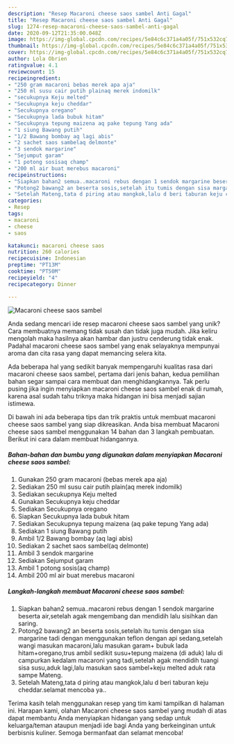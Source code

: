```yaml
---
description: "Resep Macaroni cheese saos sambel Anti Gagal"
title: "Resep Macaroni cheese saos sambel Anti Gagal"
slug: 1274-resep-macaroni-cheese-saos-sambel-anti-gagal
date: 2020-09-12T21:35:00.048Z
image: https://img-global.cpcdn.com/recipes/5e84c6c371a4a05f/751x532cq70/macaroni-cheese-saos-sambel-foto-resep-utama.jpg
thumbnail: https://img-global.cpcdn.com/recipes/5e84c6c371a4a05f/751x532cq70/macaroni-cheese-saos-sambel-foto-resep-utama.jpg
cover: https://img-global.cpcdn.com/recipes/5e84c6c371a4a05f/751x532cq70/macaroni-cheese-saos-sambel-foto-resep-utama.jpg
author: Lola Obrien
ratingvalue: 4.1
reviewcount: 15
recipeingredient:
- "250 gram macaroni bebas merek apa aja"
- "250 ml susu cair putih plainaq merek indomilk"
- "secukupnya Keju melted"
- "Secukupnya keju cheddar"
- "Secukupnya oregano"
- "Secukupnya lada bubuk hitam"
- "Secukupnya tepung maizena aq pake tepung Yang ada"
- "1 siung Bawang putih"
- "1/2 Bawang bombay aq lagi abis"
- "2 sachet saos sambelaq delmonte"
- "3 sendok margarine"
- "Sejumput garam"
- "1 potong sosisaq champ"
- "200 ml air buat merebus macaroni"
recipeinstructions:
- "Siapkan bahan2 semua..macaroni rebus dengan 1 sendok margarine beserta air,setelah agak mengembang dan mendidih lalu sisihkan dan saring."
- "Potong2 bawang2 an beserta sosis,setelah itu tumis dengan sisa margarine tadi dengan menggunakan teflon dengan api sedang,setelah wangi masukan macaroni,lalu masukan garam+ bubuk lada hitam+oregano,trus ambil sedikit susu+tepung maizena (di aduk) lalu di campurkan kedalam macaroni yang tadi,setelah agak mendidih tuangi sisa susu,aduk lagi,lalu masukan saos sambel+keju melted aduk rata sampe Mateng."
- "Setelah Mateng,tata d piring atau mangkok,lalu d beri taburan keju cheddar.selamat mencoba ya.."
categories:
- Resep
tags:
- macaroni
- cheese
- saos

katakunci: macaroni cheese saos 
nutrition: 260 calories
recipecuisine: Indonesian
preptime: "PT13M"
cooktime: "PT50M"
recipeyield: "4"
recipecategory: Dinner

---
```



![Macaroni cheese saos sambel](https://img-global.cpcdn.com/recipes/5e84c6c371a4a05f/751x532cq70/macaroni-cheese-saos-sambel-foto-resep-utama.jpg)

Anda sedang mencari ide resep macaroni cheese saos sambel yang unik? Cara membuatnya memang tidak susah dan tidak juga mudah. Jika keliru mengolah maka hasilnya akan hambar dan justru cenderung tidak enak. Padahal macaroni cheese saos sambel yang enak selayaknya mempunyai aroma dan cita rasa yang dapat memancing selera kita.



Ada beberapa hal yang sedikit banyak mempengaruhi kualitas rasa dari macaroni cheese saos sambel, pertama dari jenis bahan, kedua pemilihan bahan segar sampai cara membuat dan menghidangkannya. Tak perlu pusing jika ingin menyiapkan macaroni cheese saos sambel enak di rumah, karena asal sudah tahu triknya maka hidangan ini bisa menjadi sajian istimewa.


Di bawah ini ada beberapa tips dan trik praktis untuk membuat macaroni cheese saos sambel yang siap dikreasikan. Anda bisa membuat Macaroni cheese saos sambel menggunakan 14 bahan dan 3 langkah pembuatan. Berikut ini cara dalam membuat hidangannya.

<!--inarticleads1-->

##### Bahan-bahan dan bumbu yang digunakan dalam menyiapkan Macaroni cheese saos sambel:

1. Gunakan 250 gram macaroni (bebas merek apa aja)
1. Sediakan 250 ml susu cair putih plain(aq merek indomilk)
1. Sediakan secukupnya Keju melted
1. Gunakan Secukupnya keju cheddar
1. Sediakan Secukupnya oregano
1. Siapkan Secukupnya lada bubuk hitam
1. Sediakan Secukupnya tepung maizena (aq pake tepung Yang ada)
1. Sediakan 1 siung Bawang putih
1. Ambil 1/2 Bawang bombay (aq lagi abis)
1. Sediakan 2 sachet saos sambel(aq delmonte)
1. Ambil 3 sendok margarine
1. Sediakan Sejumput garam
1. Ambil 1 potong sosis(aq champ)
1. Ambil 200 ml air buat merebus macaroni




<!--inarticleads2-->

##### Langkah-langkah membuat Macaroni cheese saos sambel:

1. Siapkan bahan2 semua..macaroni rebus dengan 1 sendok margarine beserta air,setelah agak mengembang dan mendidih lalu sisihkan dan saring.
1. Potong2 bawang2 an beserta sosis,setelah itu tumis dengan sisa margarine tadi dengan menggunakan teflon dengan api sedang,setelah wangi masukan macaroni,lalu masukan garam+ bubuk lada hitam+oregano,trus ambil sedikit susu+tepung maizena (di aduk) lalu di campurkan kedalam macaroni yang tadi,setelah agak mendidih tuangi sisa susu,aduk lagi,lalu masukan saos sambel+keju melted aduk rata sampe Mateng.
1. Setelah Mateng,tata d piring atau mangkok,lalu d beri taburan keju cheddar.selamat mencoba ya..




Terima kasih telah menggunakan resep yang tim kami tampilkan di halaman ini. Harapan kami, olahan Macaroni cheese saos sambel yang mudah di atas dapat membantu Anda menyiapkan hidangan yang sedap untuk keluarga/teman ataupun menjadi ide bagi Anda yang berkeinginan untuk berbisnis kuliner. Semoga bermanfaat dan selamat mencoba!
